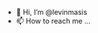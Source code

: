 - 👋 Hi, I’m @levinmasis
- 📫 How to reach me ...

<!---
levinmasis/levinmasis is a ✨ special ✨ repository because its `README.md` (this file) appears on your GitHub profile.
You can click the Preview link to take a look at your changes.
--->
